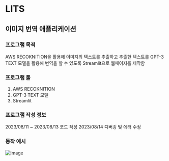 # LITS
## 이미지 번역 애플리케이션

### 프로그램 목적
AWS RECOKNITION을 활용해 이미지의 텍스트를 추출하고 추출한 텍스트를 GPT-3 TEXT 모델을 활용해 번역을 할 수 있도록 Streamlit으로 웹페이지를 제작함

### 프로그램 툴
1. AWS RECOKNITION
2. GPT-3 TEXT 모델
3. Streamlit
   
### 프로그램 작성 정보
2023/08/11 ~ 2023/08/13 코드 작성
2023/08/14 디버깅 및 에러 수정

### 동작 예시
![image](https://github.com/chaekang/LITS/assets/139690326/6841f8c5-4c37-4e36-ba2c-5a099a5dc66f)
